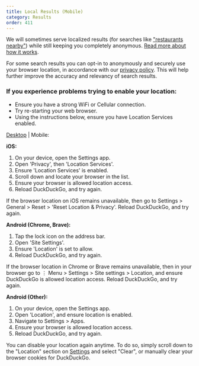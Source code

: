 ```yaml
---
title: Local Results (Mobile)
category: Results
order: 411
---
```

<html><body><p>We will sometimes serve localized results (for searches like <a href="https://duckduckgo.com/?q=restaurants+nearby">"restaurants nearby"</a>) while still keeping you completely anonymous. <a href="https://duck.co/help/privacy/anonymous-localized-results">Read more about how it works</a>.</p>&#xD;
&#xD;
<p>For some search results you can opt-in to anonymously and securely use your browser location, in accordance with our <a href="https://duckduckgo.com/privacy">privacy policy</a>. This will help further improve the accuracy and relevancy of search results.</p>&#xD;
&#xD;
<h3>If you experience problems trying to enable your location:</h3>&#xD;
<ul><li>Ensure you have a strong WiFi or Cellular connection.</li>&#xD;
<li>Try re-starting your web browser.</li>&#xD;
<li>Using the instructions below, ensure you have Location Services enabled.</li>&#xD;
</ul><p><a href="https://duck.co/help/results/local-results">Desktop</a> | Mobile:</p>&#xD;
&#xD;
<p><strong>iOS:</strong></p>&#xD;
<ol><li>On your device, open the Settings app.</li>&#xD;
<li>Open 'Privacy', then 'Location Services'.</li>&#xD;
<li>Ensure 'Location Services' is enabled.</li>&#xD;
<li>Scroll down and locate your browser in the list.</li>&#xD;
<li>Ensure your browser is allowed location access.</li>&#xD;
<li>Reload DuckDuckGo, and try again.</li>&#xD;
</ol><p>If the browser location on iOS remains unavailable, then go to Settings &gt; General &gt; Reset &gt; 'Reset Location &amp; Privacy'. Reload DuckDuckGo, and try again.</p>&#xD;
&#xD;
<p><strong>Android (Chrome, Brave):</strong></p>&#xD;
<ol><li>Tap the lock icon on the address bar.</li>&#xD;
<li>Open 'Site Settings'.</li>&#xD;
<li>Ensure 'Location' is set to allow.</li>&#xD;
<li>Reload DuckDuckGo, and try again.</li>&#xD;
</ol><p>If the browser location in Chrome or Brave remains unavailable, then in your browser go to ⋮ Menu &gt; Settings &gt; Site settings &gt; Location, and ensure DuckDuckGo is allowed location access. Reload DuckDuckGo, and try again.</p>&#xD;
&#xD;
<p><strong>Android (Other):</strong></p>&#xD;
<ol><li>On your device, open the Settings app.</li>&#xD;
<li>Open 'Location', and ensure location is enabled.</li>&#xD;
<li>Navigate to Settings &gt; Apps.</li>&#xD;
<li>Ensure your browser is allowed location access.</li>&#xD;
<li>Reload DuckDuckGo, and try again.</li>&#xD;
</ol><p>You can disable your location again anytime. To do so, simply scroll down to the "Location" section on <a href="https://duckduckgo.com/settings">Settings</a> and select "Clear", or manually clear your browser cookies for DuckDuckGo.</p></body></html>